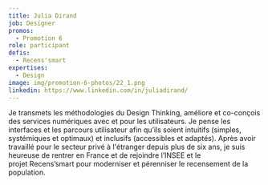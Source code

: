 ```yaml
---
title: Julia Dirand
job: Designer
promos:
  - Promotion 6
role: participant
defis:
  - Recens'smart
expertises:
  - Design
image: img/promotion-6-photos/22_1.png
linkedin: https://www.linkedin.com/in/juliadirand/
---
```


Je transmets les méthodologies du Design Thinking, améliore et co-conçois des services numériques avec et pour les utilisateurs. Je pense les interfaces et les parcours utilisateur afin qu’ils soient intuitifs (simples, systémiques et optimaux) et inclusifs (accessibles et adaptés). Après avoir travaillé pour le secteur privé à l'étranger depuis plus de six ans, je suis heureuse de rentrer en France et de rejoindre l’INSEE et le projet Recens’smart pour moderniser et pérenniser le recensement de la population. 
